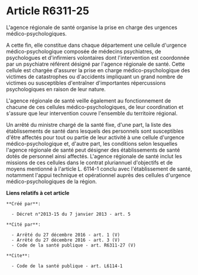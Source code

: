 # Article R6311-25

L'agence régionale de santé organise la prise en charge des urgences médico-psychologiques. 

A cette fin, elle constitue dans chaque département une cellule d'urgence médico-psychologique composée de médecins
psychiatres, de psychologues et d'infirmiers volontaires dont l'intervention est coordonnée par un psychiatre référent
désigné par l'agence régionale de santé. Cette cellule est chargée d'assurer la prise en charge médico-psychologique des
victimes de catastrophes ou d'accidents impliquant un grand nombre de victimes ou susceptibles d'entraîner d'importantes
répercussions psychologiques en raison de leur nature. 

L'agence régionale de santé veille également au fonctionnement de chacune de ces cellules médico-psychologiques, de leur
coordination et s'assure que leur intervention couvre l'ensemble du territoire régional. 

Un arrêté du ministre chargé de la santé fixe, d'une part, la liste des établissements de santé dans lesquels des personnels
sont susceptibles d'être affectés pour tout ou partie de leur activité à une cellule d'urgence médico-psychologique et,
d'autre part, les conditions selon lesquelles l'agence régionale de santé peut désigner des établissements de santé dotés de
personnel ainsi affectés. L'agence régionale de santé inclut les missions de ces cellules dans le contrat pluriannuel
d'objectifs et de moyens mentionné à l'article L. 6114-1 conclu avec l'établissement de santé, notamment l'appui technique et
opérationnel auprès des cellules d'urgence médico-psychologiques de la région.

**Liens relatifs à cet article**

	**Créé par**:

	  - Décret n°2013-15 du 7 janvier 2013 - art. 5

	**Cité par**:

	  - Arrêté du 27 décembre 2016 - art. 1 (V)
	  - Arrêté du 27 décembre 2016 - art. 3 (V)
	  - Code de la santé publique - art. R6311-27 (V)

	**Cite**:

	  - Code de la santé publique - art. L6114-1
